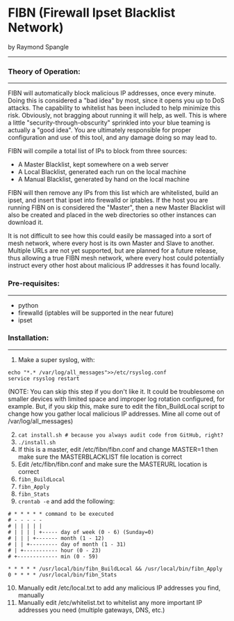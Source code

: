 # FIBN (Firewall Ipset Blacklist Network)
by Raymond Spangle

---------------------------------------------

### Theory of Operation:
- - - - - - - - - - 

FIBN will automatically block malicious IP addresses, once every minute.  Doing this is considered a "bad idea" by 
most, since it opens you up to DoS attacks.  The capability to whitelist has been included to help minimize this 
risk.  Obviously, not bragging about running it will help, as well.   This is where a little "security-through-obscurity" 
sprinkled into your blue teaming is actually a "good idea".  You are ultimately responsible for proper configuration 
and use of this tool, and any damage doing so may lead to.

FIBN will compile a total list of IPs to block from three sources:
- A Master Blacklist, kept somewhere on a web server
- A Local Blacklist, generated each run on the local machine
- A Manual Blacklist, generated by hand on the local machine

FIBN will then remove any IPs from this list which are whitelisted, build an ipset, and insert that ipset into
firewalld or iptables.  If the host you are running FIBN on is considered the "Master", then a new Master Blacklist
will also be created and placed in the web directories so other instances can download it.

It is not difficult to see how this could easily be massaged into a sort of mesh network, where every host is its
own Master and Slave to another.  Multiple URLs are not yet supported, but are planned for a future release, thus 
allowing a true FIBN mesh network, where every host could potentially instruct every other host about malicious IP
addresses it has found locally.


### Pre-requisites:
- - - - - - - -

- python
- firewalld (iptables will be supported in the near future)
- ipset


### Installation:
- - - - - - -

1) Make a super syslog, with:
```
echo "*.* /var/log/all_messages">>/etc/rsyslog.conf
service rsyslog restart
```
(NOTE: You can skip this step if you don't like it.  It could be troublesome on smaller devices with limited space 
and improper log rotation configured, for example.  But, if you skip this, make sure to edit the fibn_BuildLocal 
script to change how you gather local malicious IP addresses.  Mine all come out of /var/log/all_messages)

2) `cat install.sh # because you always audit code from GitHub, right?`
3) `./install.sh`
4) If this is a master, edit /etc/fibn/fibn.conf and change MASTER=1 then make sure the MASTERBLACKLIST file location is correct
5) Edit /etc/fibn/fibn.conf and make sure the MASTERURL location is correct
6) `fibn_BuildLocal`
7) `fibn_Apply`
8) `fibn_Stats`
9) `crontab -e` and add the following:

```
# * * * * * command to be executed
# - - - - -
# | | | | |
# | | | | +----- day of week (0 - 6) (Sunday=0)
# | | | +------- month (1 - 12)
# | | +--------- day of month (1 - 31)
# | +----------- hour (0 - 23)
# +------------- min (0 - 59)

* * * * * /usr/local/bin/fibn_BuildLocal && /usr/local/bin/fibn_Apply
0 * * * * /usr/local/bin/fibn_Stats
```

10) Manually edit /etc/local.txt to add any malicious IP addresses you find, manually
11) Manually edit /etc/whitelist.txt to whitelist any more important IP addresses you need (multiple gateways, DNS, etc.)


